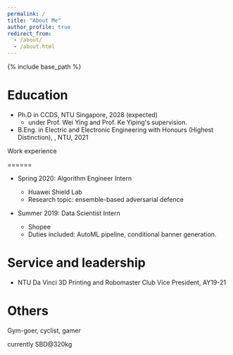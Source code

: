 ```yaml
---
permalink: /
title: "About Me"
author_profile: true
redirect_from: 
  - /about/
  - /about.html
---
```


{% include base_path %}

Education
======
* Ph.D in CCDS, NTU Singapore, 2028 (expected)
  * under Prof. Wei Ying and Prof. Ke Yiping's supervision.
* B.Eng. in Electric and Electronic Engineering with Honours (Highest Distinction), , NTU, 2021

Work experience

======

* Spring 2020: Algorithm Engineer Intern
  * Huawei Shield Lab
  * Research topic: ensemble-based adversarial defence

* Summer 2019: Data Scientist Intern
  * Shopee
  * Duties included: AutoML pipeline, conditional banner generation.

  
<!-- Skills
======
* Skill 1
* Skill 2
  * Sub-skill 2.1
  * Sub-skill 2.2
  * Sub-skill 2.3
* Skill 3 -->

<!-- Publications
======
  <ul>{% for post in site.publications reversed %}
    {% include archive-single-cv.html %}
  {% endfor %}</ul> -->
  
<!-- Talks
======
  <ul>{% for post in site.talks reversed %}
    {% include archive-single-talk-cv.html  %}
  {% endfor %}</ul>
  
Teaching
======
  <ul>{% for post in site.teaching reversed %}
    {% include archive-single-cv.html %}
  {% endfor %}</ul> -->
  
Service and leadership
======

* NTU Da Vinci 3D Printing and Robomaster Club Vice President, AY19-21


Others
======

Gym-goer, cyclist, gamer

currently SBD@320kg